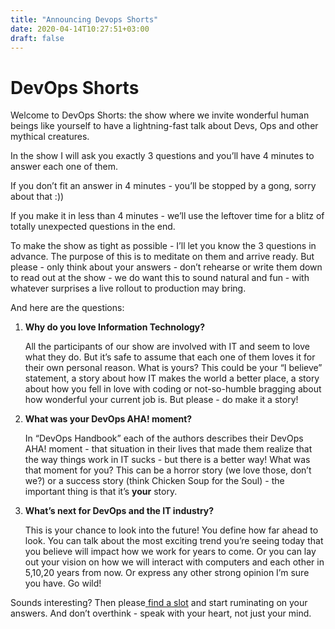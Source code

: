 ```yaml
---
title: "Announcing Devops Shorts"
date: 2020-04-14T10:27:51+03:00
draft: false
---
```


# DevOps Shorts

Welcome to DevOps Shorts: the show where we invite wonderful human beings like yourself to have a lightning-fast talk about Devs, Ops and other mythical creatures. 

In the show I will ask you exactly 3 questions and you’ll have 4 minutes to answer each one of them. 

If you don’t fit an answer in 4 minutes - you’ll be stopped by a gong, sorry about that :))

If you make it in less than 4 minutes - we’ll use the leftover time for a blitz of totally unexpected questions in the end.

To make the show as tight as possible - I’ll let you know the 3 questions in advance. The purpose of this is to meditate on them and arrive ready. But please - only think about your answers - don’t rehearse or write them down to read out at the show - we do want this to sound natural and fun - with whatever surprises a live rollout to production may bring.

And here are the questions:



1. **Why do you love Information Technology?** 

    All the participants of our show are involved with IT and seem to love what they do. But it’s safe to assume that each one of them loves it for their own personal reason. What is yours? This could be your “I believe” statement, a story about how IT makes the world a better place, a story about how you fell in love with coding or not-so-humble bragging about how wonderful your current job is. But please - do make it a story!

2. **What was your DevOps AHA! moment?**

    In “DevOps Handbook” each of the authors describes their DevOps AHA! moment - that situation in their lives that made them realize that the way things work in IT sucks - but there is a better way! What was that moment for you? This can be a horror story (we love those, don’t we?) or a success story (think Chicken Soup for the Soul) - the important thing is that it’s **your** story.

3. **What’s next for DevOps and the IT industry?**

    This is your chance to look into the future! You define how far ahead to look. You can talk about the most exciting trend you’re seeing today that you believe will impact how we work for years to come. Or you can lay out your vision on how we will interact with computers and each other in 5,10,20 years from now.  Or express any other strong opinion I’m sure you have. Go wild! 


Sounds interesting? Then please[ find a slot](https://calendly.com/antweiss/devops-shorts) and start ruminating on your answers. And don’t overthink - speak with your heart, not just your mind.


<!-- Docs to Markdown version 1.0β22 -->
